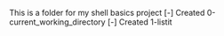 This is a folder for my shell basics project
[-] Created 0-current_working_directory
[-] Created 1-listit
